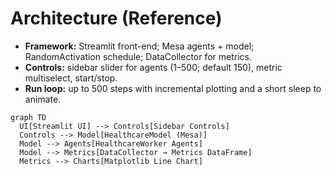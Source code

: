# Architecture (Reference)

- **Framework:** Streamlit front-end; Mesa agents + model; RandomActivation schedule; DataCollector for metrics.
- **Controls:** sidebar slider for agents (1–500; default 150), metric multiselect, start/stop.
- **Run loop:** up to 500 steps with incremental plotting and a short sleep to animate.

```mermaid
graph TD
  UI[Streamlit UI] --> Controls[Sidebar Controls]
  Controls --> Model[HealthcareModel (Mesa)]
  Model --> Agents[HealthcareWorker Agents]
  Model --> Metrics[DataCollector → Metrics DataFrame]
  Metrics --> Charts[Matplotlib Line Chart]
```
